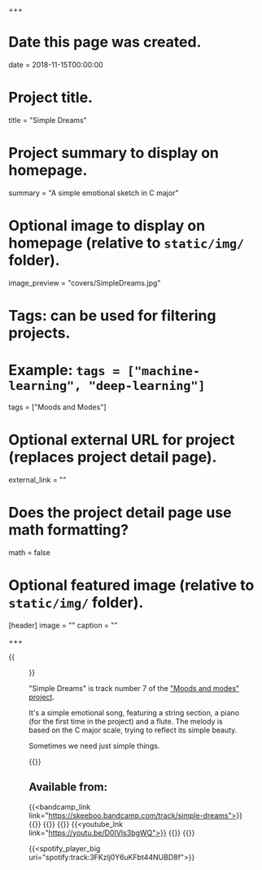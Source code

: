 +++
# Date this page was created.
date = 2018-11-15T00:00:00

# Project title.
title = "Simple Dreams"

# Project summary to display on homepage.
summary = "A simple emotional sketch in C major"

# Optional image to display on homepage (relative to `static/img/` folder).
image_preview = "covers/SimpleDreams.jpg"

# Tags: can be used for filtering projects.
# Example: `tags = ["machine-learning", "deep-learning"]`
tags = ["Moods and Modes"]

# Optional external URL for project (replaces project detail page).
external_link = ""

# Does the project detail page use math formatting?
math = false

# Optional featured image (relative to `static/img/` folder).
[header]
image = ""
caption = ""

+++

{{<figure src="/img/covers/SimpleDreams.jpg" width="320" link="https://distrokid.com/hyperfollow/skeeboo/fsTj" target="_blank">}}

"Simple Dreams" is track number 7 of the ["Moods and modes" project](/post/moods_and_modes).

It's a simple emotional song, featuring a string section, a piano (for the first time in the project) and a flute.
The melody is based on the C major scale, trying to reflect its simple beauty.

Sometimes we need just simple things.

{{<bandcamp title="Simple Dreams" track="2051252705" link="https://skeeboo.bandcamp.com/track/simple-dreams">}}

## Available from:

{{<bandcamp_link link="https://skeeboo.bandcamp.com/track/simple-dreams">}}
{{<itunes link="https://itunes.apple.com/us/album/simple-dreams-single/1442700293">}}
{{<amazon link="http://www.amazon.com/gp/product/B07KLDR2CH">}}
{{<spotify link="https://open.spotify.com/track/3FKzlj0Y6uKFbt44NUBD8f">}}
{{<youtube_lnk link="https://youtu.be/D0IVIs3bgWQ">}}
{{<deezer link="https://www.deezer.com/album/78927772">}}
{{<napster link="https://us.napster.com/artist/skeeboo/album/simple-dreams">}}

{{<spotify_player_big uri="spotify:track:3FKzlj0Y6uKFbt44NUBD8f">}}
